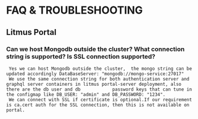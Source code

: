 # FAQ & TROUBLESHOOTING
##  Litmus Portal
### Can we host Mongodb outside the cluster? What connection string is supported? Is SSL connection supported?
     Yes we can host Mongodb outside the cluster,  the mongo string can be updated accordingly DataBaseServer: "mongodb://mongo-service:27017"
     We use the same connection string for both authentication server and graphql server containers in litmus portal-server deployment, also there are the db user and db            password keys that can tune in the configmap like DB_USER: "admin" and DB_PASSWORD: "1234".
     We can connect with SSL if certificate is optional.If our requirement is ca.cert auth for the SSL connection, then this is not available on portal. 




















